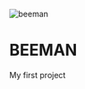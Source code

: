 ![beeman](https://user-images.githubusercontent.com/70330757/212975124-d0c08a5d-3859-4c19-94ce-7c7e21f56629.png)

# BEEMAN

My first project
